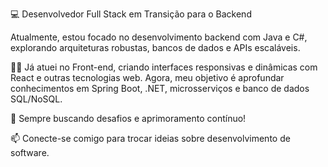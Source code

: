 💻 Desenvolvedor Full Stack em Transição para o Backend

Atualmente, estou focado no desenvolvimento backend com Java e C#, explorando arquiteturas robustas, bancos de dados e APIs escaláveis.

👨‍💻 Já atuei no Front-end, criando interfaces responsivas e dinâmicas com React e outras tecnologias web. Agora, meu objetivo é aprofundar conhecimentos em Spring Boot, .NET, microsserviços e banco de dados SQL/NoSQL.

🚀 Sempre buscando desafios e aprimoramento contínuo!

📫 Conecte-se comigo para trocar ideias sobre desenvolvimento de software.



<!---
LucasSi7va/LucasSi7va is a ✨ special ✨ repository because its `README.md` (this file) appears on your GitHub profile.
You can click the Preview link to take a look at your changes.
--->
